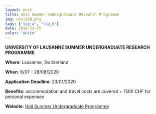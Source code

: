 ```yaml
---
layout: post
title: Unil Summer Undergraduate Research Programme
img: unil200.png
tags: ["tag_a", "tag_b"]
date: 2019-12-25
color: "white"
---
```


**UNIVERSITY OF LAUSANNE SUMMER UNDERGRADUATE RESEARCH PROGRAMME**

**Where**: Lausanne, Switzerland

**When**: 6/07 - 28/08/2020

**Application Deadline**: 23/01/2020

**Benefits**: accommodation and travel costs are covered + 1500 CHF for personal expenses

**Website**: [Unil Summer Undergraduate Programme](https://www.unil.ch/eb-sur/en/home.html)

